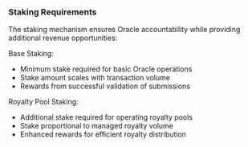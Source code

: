 ### Staking Requirements

The staking mechanism ensures Oracle accountability while providing additional revenue opportunities:

Base Staking:
- Minimum stake required for basic Oracle operations
- Stake amount scales with transaction volume
- Rewards from successful validation of submissions

Royalty Pool Staking:
- Additional stake required for operating royalty pools
- Stake proportional to managed royalty volume
- Enhanced rewards for efficient royalty distribution
